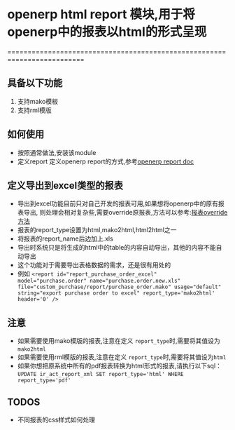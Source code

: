 # openerp html report 模块,用于将openerp中的报表以html的形式呈现
=========================================================================
## 具备以下功能
1. 支持mako模板
2. 支持rml模版

## 如何使用
- 按照通常做法,安装该module
- 定义report
定义openerp report的方式,参考[openerp report doc](https://doc.openerp.com/6.1/developer/05_reports/)

## 定义导出到excel类型的报表
- 导出到excel功能目前只对自己开发的报表可用,如果想将openerp中的原有报表导出,
则处理会相对复杂些,需要override原报表,方法可以参考:[报表override方法](http://anybox.fr/blog/openerp-how-to-use-a-custom-rml-report-parser-class)
- 报表的report_type设置为html,mako2html,html2html之一
- 将报表的report_name后边加上.xls
- 导出时系统只是将生成的html中的table的内容自动导出，其他的内容不能自动导出
- 这个功能对于需要导出表格数据的需求，还是很有用处的
- 例如
`
      <report id="report_purchase_order_excel" model="purchase.order"
        name="purchase.order.new.xls" file="custom_purchase/report/purchase_order.mako"
        usage="default" string="export purchase order to excel" report_type='mako2html' header='0' />
 `

## **注意**
- 如果需要使用mako模版的报表,注意在定义 `report_type`时,需要将其值设为`mako2html`
- 如果需要使用rml模版的报表,注意在定义 `report_type`时,需要将其值设为`html`
- 如果你想把原系统中所有的pdf报表转换为html形式的报表,请执行以下sql：
`UPDATE ir_act_report_xml SET report_type='html' WHERE report_type='pdf'`

## TODOS
- 不同报表的css样式如何处理
